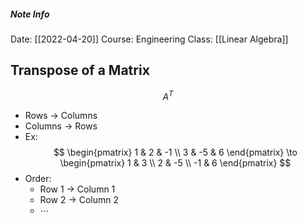 ##### Note Info
Date: [[2022-04-20]]
Course: Engineering
Class: [[Linear Algebra]]
## Transpose of a Matrix
$$ A^T $$
- Rows -> Columns
- Columns -> Rows
- Ex:
$$
\begin{pmatrix}
1 & 2 & -1 \\
3 & -5 & 6 
\end{pmatrix}
\to
\begin{pmatrix}
1 & 3 \\
2 & -5 \\
-1 & 6
\end{pmatrix}
$$
- Order:
	- Row 1 -> Column 1
	- Row 2 -> Column 2
	- $\cdots$

